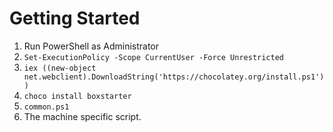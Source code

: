 # Getting Started

1. Run PowerShell as Administrator
2. ```Set-ExecutionPolicy -Scope CurrentUser -Force Unrestricted```
3. ```iex ((new-object net.webclient).DownloadString('https://chocolatey.org/install.ps1'))```
4. ```choco install boxstarter```
5. ```common.ps1```
6. The machine specific script.